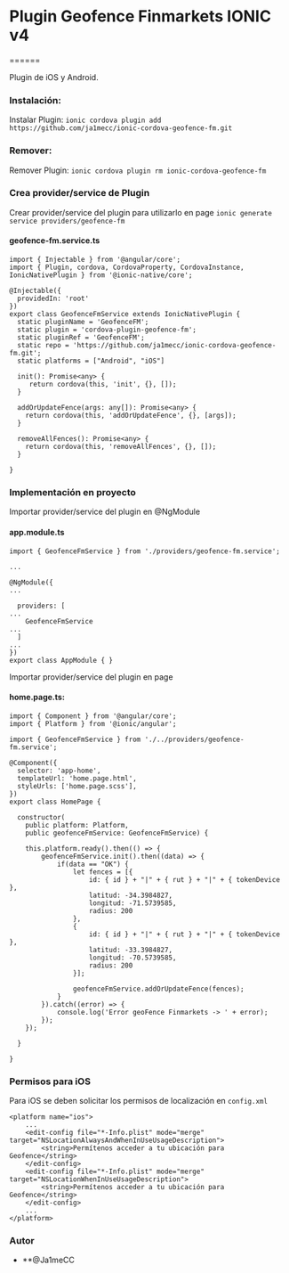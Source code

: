 # Plugin Geofence Finmarkets IONIC v4
======

Plugin de iOS y Android.

### Instalación:

Instalar Plugin: `ionic cordova plugin add https://github.com/ja1mecc/ionic-cordova-geofence-fm.git`

### Remover:

Remover Plugin: `ionic cordova plugin rm ionic-cordova-geofence-fm`

### Crea provider/service de Plugin

Crear provider/service del plugin para utilizarlo en page `ionic generate service providers/geofence-fm`

#### geofence-fm.service.ts
```
import { Injectable } from '@angular/core';
import { Plugin, cordova, CordovaProperty, CordovaInstance, IonicNativePlugin } from '@ionic-native/core';

@Injectable({
  providedIn: 'root'
})
export class GeofenceFmService extends IonicNativePlugin {
  static pluginName = 'GeofenceFM';
  static plugin = 'cordova-plugin-geofence-fm';
  static pluginRef = 'GeofenceFM';
  static repo = 'https://github.com/ja1mecc/ionic-cordova-geofence-fm.git';
  static platforms = ["Android", "iOS"]

  init(): Promise<any> { 
     return cordova(this, 'init', {}, []);
  }

  addOrUpdateFence(args: any[]): Promise<any> {
    return cordova(this, 'addOrUpdateFence', {}, [args]);
  }
  
  removeAllFences(): Promise<any> { 
    return cordova(this, 'removeAllFences', {}, []);
  }
  
}
```


### Implementación en proyecto

Importar provider/service  del plugin en @NgModule

#### app.module.ts
```
import { GeofenceFmService } from './providers/geofence-fm.service';

...

@NgModule({
...

  providers: [
...
    GeofenceFmService
...
  ]
...
})
export class AppModule { }
```

Importar provider/service  del plugin en page

#### home.page.ts:

```
import { Component } from '@angular/core';
import { Platform } from '@ionic/angular';

import { GeofenceFmService } from './../providers/geofence-fm.service';

@Component({
  selector: 'app-home',
  templateUrl: 'home.page.html',
  styleUrls: ['home.page.scss'],
})
export class HomePage {

  constructor(
  	public platform: Platform, 
  	public geofenceFmService: GeofenceFmService) {

	this.platform.ready().then(() => {
		geofenceFmService.init().then((data) => {
			if(data == "OK") {
				let fences = [{
				    id: { id } + "|" + { rut } + "|" + { tokenDevice },
				    latitud: -34.3984827,
				    longitud: -71.5739585,
				    radius: 200
				},
				{
				    id: { id } + "|" + { rut } + "|" + { tokenDevice },
				    latitud: -33.3984827,
				    longitud: -70.5739585,
				    radius: 200
				}];
				
				geofenceFmService.addOrUpdateFence(fences);
			}
		}).catch((error) => {
			console.log('Error geoFence Finmarkets -> ' + error);
		});
	});

  }

}

```

### Permisos para iOS

Para iOS se deben solicitar los permisos de localización en `config.xml`

```
<platform name="ios">
	...
	<edit-config file="*-Info.plist" mode="merge" target="NSLocationAlwaysAndWhenInUseUsageDescription">
	    <string>Permítenos acceder a tu ubicación para Geofence</string>
	</edit-config>
	<edit-config file="*-Info.plist" mode="merge" target="NSLocationWhenInUseUsageDescription">
	    <string>Permítenos acceder a tu ubicación para Geofence</string>
	</edit-config>
	...
</platform>
```

### Autor

* **@Ja1meCC 
